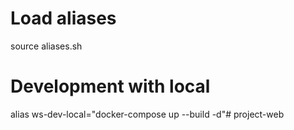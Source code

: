 # Load aliases
source aliases.sh

# Development with local
alias ws-dev-local="docker-compose up --build -d"#   p r o j e c t - w e b  
 